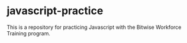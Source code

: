 # javascript-practice

This is a repository for practicing Javascript with the Bitwise Workforce Training program.
